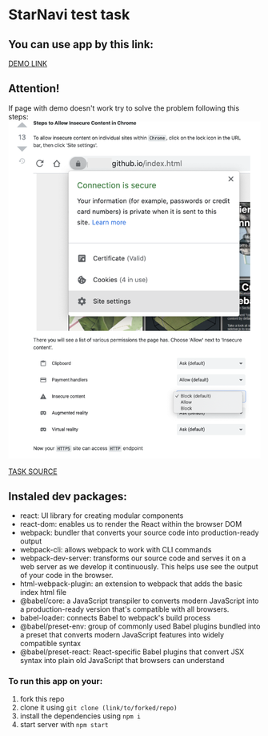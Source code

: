 # StarNavi test task

## You can use app by this link:
[DEMO LINK](https://krulykovskyi.github.io/StarNavi-test-task/)

## Attention!
If page with demo doesn't work try to solve the problem following this steps:
![Solve request issue on demo page](./solve-request-issue.png)

[TASK SOURCE](https://starnavi-frontend-test-task-v3.netlify.app/)

## Instaled dev packages:
- react: UI library for creating modular components
- react-dom: enables us to render the React within the browser DOM
- webpack: bundler that converts your source code into production-ready output
- webpack-cli: allows webpack to work with CLI commands
- webpack-dev-server: transforms our source code and serves it on a web server as we develop it continuously. This helps use see the output of your code in the browser.
- html-webpack-plugin: an extension to webpack that adds the basic index html file
- @babel/core: a JavaScript transpiler to converts modern JavaScript into a production-ready version that's compatible with all browsers.
- babel-loader: connects Babel to webpack's build process
- @babel/preset-env: group of commonly used Babel plugins bundled into a preset that converts modern JavaScript features into widely compatible syntax
- @babel/preset-react: React-specific Babel plugins that convert JSX syntax into plain old JavaScript that browsers can understand

### To run this app on your:
  1. fork this repo
  2. clone it using `git clone (link/to/forked/repo)`
  3. install the dependencies using `npm i`
  4. start server with `npm start`
